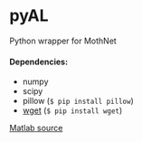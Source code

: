 # pyAL
Python wrapper for MothNet

#### Dependencies:
- numpy
- scipy
- pillow (`$ pip install pillow`)
- [wget](https://pypi.org/project/wget/) (`$ pip install wget`)

[Matlab source](https://github.com/charlesDelahunt/PuttingABugInML)
